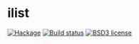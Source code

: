 # ilist

[![Hackage](https://img.shields.io/hackage/v/ilist.svg)](https://hackage.haskell.org/package/ilist)
[![Build status](https://secure.travis-ci.org/aelve/ilist.svg)](https://travis-ci.org/aelve/ilist)
[![BSD3 license](https://img.shields.io/badge/license-BSD3-blue.svg)](https://github.com/aelve/ilist/blob/master/LICENSE)
